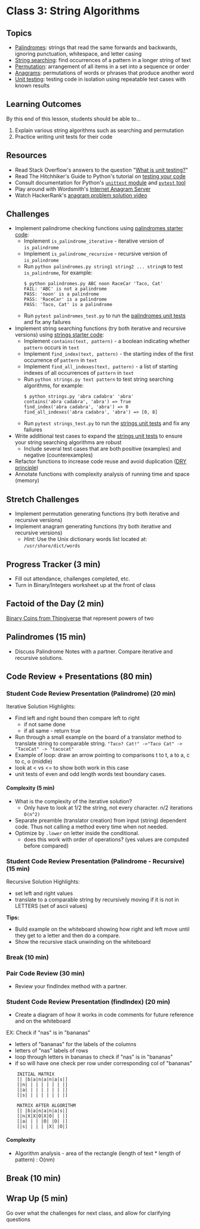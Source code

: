 # Class 3: String Algorithms

## Topics
- [Palindromes]: strings that read the same forwards and backwards, ignoring punctuation, whitespace, and letter casing
- [String searching]: find occurrences of a pattern in a longer string of text
- [Permutation]: arrangement of all items in a set into a sequence or order
- [Anagrams]: permutations of words or phrases that produce another word
- [Unit testing]: testing code in isolation using repeatable test cases with known results

## Learning Outcomes

By this end of this lesson, students should be able to...

1. Explain various string algorithms such as searching and permutation
1. Practice writing unit tests for their code

## Resources
- Read Stack Overflow's answers to the question "[What is unit testing?]"
- Read The Hitchhiker's Guide to Python's tutorial on [testing your code]
- Consult documentation for Python's [`unittest` module] and [`pytest` tool]
- Play around with Wordsmith's [Internet Anagram Server]
- Watch HackerRank's [anagram problem solution video]

## Challenges
- Implement palindrome checking functions using [palindromes starter code]:
	- Implement `is_palindrome_iterative` - iterative version of `is_palindrome`
	- Implement `is_palindrome_recursive` - recursive version of `is_palindrome`
	- Run `python palindromes.py string1 string2 ... stringN` to test `is_palindrome`, for example:
		```
		$ python palindromes.py ABC noon RaceCar 'Taco, Cat'
		FAIL: 'ABC' is not a palindrome
		PASS: 'noon' is a palindrome
		PASS: 'RaceCar' is a palindrome
		PASS: 'Taco, Cat' is a palindrome
		```
	- Run `pytest palindromes_test.py` to run the [palindromes unit tests] and fix any failures
- Implement string searching functions (try both iterative and recursive versions) using [strings starter code]:
	- Implement `contains(text, pattern)` - a boolean indicating whether `pattern` occurs in `text`
	- Implement `find_index(text, pattern)` - the starting index of the first occurrence of `pattern` in `text`
	- Implement `find_all_indexes(text, pattern)` - a list of starting indexes of all occurrences of `pattern` in `text`
	- Run `python strings.py text pattern` to test string searching algorithms, for example:
		```
		$ python strings.py 'abra cadabra' 'abra'
		contains('abra cadabra', 'abra') => True
		find_index('abra cadabra', 'abra') => 0
		find_all_indexes('abra cadabra', 'abra') => [0, 8]
		```
	- Run `pytest strings_test.py` to run the [strings unit tests] and fix any failures
- Write additional test cases to expand the [strings unit tests] to ensure your string searching algorithms are robust
	- Include several test cases that are both positive (examples) and negative (counterexamples)
- Refactor functions to increase code reuse and avoid duplication ([DRY principle])
- Annotate functions with complexity analysis of running time and space (memory)

## Stretch Challenges
- Implement permutation generating functions (try both iterative and recursive versions)
- Implement anagram generating functions (try both iterative and recursive versions)
	- *Hint:* Use the Unix dictionary words list located at: `/usr/share/dict/words`

<!--
## Minute-by-Minute

| **Elapsed** | **Time** | **Activity**                |
|-------------|----------|-----------------------------|
| 0:00        | 0:03     | Progress Tracker            |
| 0:03        | 0:02     | Factoid of the Day          |
| 0:05        | 1:20     | Code Review + Presentations |
| 1:25        | 0:10     | TT - Algorithm Analysis     |
| 1:35        | 0:10     | Break                       |
| 1:45        | 0:05     | Wrap up                     |
| TOTAL       | 1:50     |                             |
-->

## Progress Tracker (3 min)

- Fill out attendance, challenges completed, etc.
- Turn in Binary/Integers worksheet up at the front of class

## Factoid of the Day (2 min)

[Binary Coins from Thingiverse](https://www.thingiverse.com/thing:3512086) that represent powers of two


## Palindromes (15 min)
- Discuss Palindrome Notes with a partner.  Compare iterative and recursive solutions.

## Code Review + Presentations (80 min)
### Student Code Review Presentation (Palindrome) (20 min)
Iterative Solution Highlights:
- Find left and right bound then compare left to right
	- if not same done
	- if all same - return true
- Run through a small example on the board of a translator method to translate string to comparable string.
`"Taco? Cat!" ->"Taco Cat" -> "TacoCat" -> "tacocat"`
- Example of loop: draw an arrow pointing to comparisons t to t, a to a, c to c, o (middle)
- look at < vs <= to show both work in this case
- unit tests of even and odd length words test boundary cases.

#### Complexity (5 min)
- What is the complexity of the iterative solution?
	- Only have to look at 1/2 the string, not every character. n/2 iterations `O(n^2)`
- Separate preamble (translator creation) from input (string) dependent code.  Thus not calling a method every time when not needed.
- Optimize by `.lower` on letter inside the conditional.
	- does this work with order of operations? (yes values are computed before compared)

### Student Code Review Presentation (Palindrome - Recursive) (15 min)
Recursive Solution Highlights:
- set left and right values
- translate to a comparable string by recursively moving if it is not in LETTERS (set of ascii values)

**Tips:**
- Build example on the whiteboard showing how right and left move until they get to a letter and then do a compare.
- Show the recursive stack unwinding on the whiteboard

### Break (10 min)

### Pair Code Review  (30 min)
- Review your findIndex method with a partner.

### Student Code Review Presentation (findIndex) (20 min)
- Create a diagram of how it works in code comments for future reference and on the whiteboard

EX: Check if "nas" is in "bananas"
- letters of "bananas" for the labels of the columns
- letters of "nas" labels of rows
- loop through letters in bananas to check if "nas" is in "bananas"
- if so will have one check per row under corresponding col of "bananas"

```
	INITIAL MATRIX
	[| |b|a|n|a|n|a|s|]
	[|n| | | | | | | |]
	[|a| | | | | | | |]
	[|s| | | | | | | |]

	MATRIX AFTER ALGORITHM
	[| |b|a|n|a|n|a|s|]
	[|n|X|X|O|X|O| | |]
	[|a| | | |O| |O| |]
	[|s| | | | |X| |O|]
```

#### Complexity

- Algorithm analysis - area of the rectangle (length of text * length of pattern) : O(nm)

## Break (10 min)

## Wrap Up (5 min)

Go over what the challenges for next class, and allow for clarifying questions


[unit testing]: https://en.wikipedia.org/wiki/Unit_testing
[`unittest` module]: https://docs.python.org/3/library/unittest.html
[`pytest` tool]: http://docs.pytest.org/en/latest/
[what is unit testing?]: http://stackoverflow.com/questions/1383/what-is-unit-testing
[testing your code]: http://docs.python-guide.org/en/latest/writing/tests/
[DRY principle]: https://en.wikipedia.org/wiki/Don%27t_repeat_yourself

[string searching]: https://en.wikipedia.org/wiki/String_searching_algorithm
[palindromes]: https://en.wikipedia.org/wiki/Palindrome
[permutation]: https://en.wikipedia.org/wiki/Permutation
[anagrams]: https://en.wikipedia.org/wiki/Anagram
[Internet Anagram Server]: http://www.wordsmith.org/anagram/
[anagram problem solution video]: https://www.youtube.com/watch?v=3MwRGPPB4tw

[palindromes starter code]: source/palindromes.py
[palindromes unit tests]: source/palindromes_test.py
[strings starter code]: source/strings.py
[strings unit tests]: source/strings_test.py
